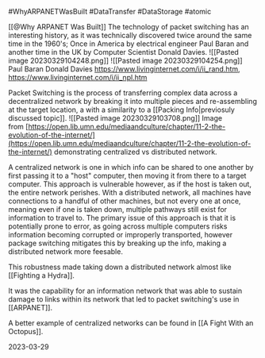 #WhyARPANETWasBuilt  #DataTransfer #DataStorage #atomic 

[[@Why ARPANET Was Built]]
The technology of packet switching has an interesting history, as it was technically discovered twice around the same time in the 1960's; Once in America by electrical engineer Paul Baran and another time in the UK by Computer Scientist Donald Davies.
![[Pasted image 20230329104248.png]]                                                       ![[Pasted image 20230329104254.png]]
     Paul Baran                                                                                   Donald Davies
https://www.livinginternet.com/i/ii_rand.htm,         https://www.livinginternet.com/i/ii_npl.htm

Packet Switching is the process of transferring complex data across a decentralized network by breaking it into multiple pieces and re-assembling at the target location, a with a similarity to a [[Packing Info|previosuly discussed topic]]. 
![[Pasted image 20230329103708.png]]
Image from [https://open.lib.umn.edu/mediaandculture/chapter/11-2-the-evolution-of-the-internet/](https://open.lib.umn.edu/mediaandculture/chapter/11-2-the-evolution-of-the-internet/) demonstrating centralized vs distributed network.

A centralized network is one in which info can be shared to one another by first passing it to a "host" computer, then moving it from there to a target computer. This approach is vulnerable however, as if the host is taken out, the entire network perishes. With a distributed network, all machines have connections to a handful of other machines, but not every one at once, meaning even if one is taken down, multiple pathways still exist for information to travel to. The primary issue of this approach is that it is potentially prone to error, as going across multiple computers risks information becoming corrupted or improperly transported, however package switching mitigates this by breaking up the info, making a distributed network more feesable.

This robustness made taking down a distributed network almost like [[Fighting a Hydra]].

It was the capability for an information network that was able to sustain damage to links within its network that led to packet switching's use in [[ARPANET]].

A better example of centralized networks can be found in [[A Fight With an Octopus]].

2023-03-29